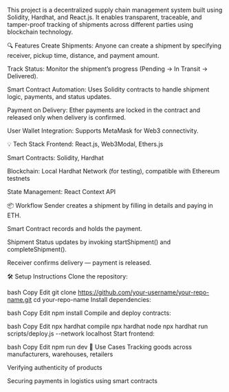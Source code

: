 This project is a decentralized supply chain management system built using Solidity, Hardhat, and React.js. It enables transparent, traceable, and tamper-proof tracking of shipments across different parties using blockchain technology.

🔍 Features
Create Shipments: Anyone can create a shipment by specifying receiver, pickup time, distance, and payment amount.

Track Status: Monitor the shipment’s progress (Pending → In Transit → Delivered).

Smart Contract Automation: Uses Solidity contracts to handle shipment logic, payments, and status updates.

Payment on Delivery: Ether payments are locked in the contract and released only when delivery is confirmed.

User Wallet Integration: Supports MetaMask for Web3 connectivity.

💡 Tech Stack
Frontend: React.js, Web3Modal, Ethers.js

Smart Contracts: Solidity, Hardhat

Blockchain: Local Hardhat Network (for testing), compatible with Ethereum testnets

State Management: React Context API

📦 Workflow
Sender creates a shipment by filling in details and paying in ETH.

Smart Contract records and holds the payment.

Shipment Status updates by invoking startShipment() and completeShipment().

Receiver confirms delivery — payment is released.

🛠️ Setup Instructions
Clone the repository:

bash
Copy
Edit
git clone https://github.com/your-username/your-repo-name.git
cd your-repo-name
Install dependencies:

bash
Copy
Edit
npm install
Compile and deploy contracts:

bash
Copy
Edit
npx hardhat compile
npx hardhat node
npx hardhat run scripts/deploy.js --network localhost
Start frontend:

bash
Copy
Edit
npm run dev
🧠 Use Cases
Tracking goods across manufacturers, warehouses, retailers

Verifying authenticity of products

Securing payments in logistics using smart contracts
